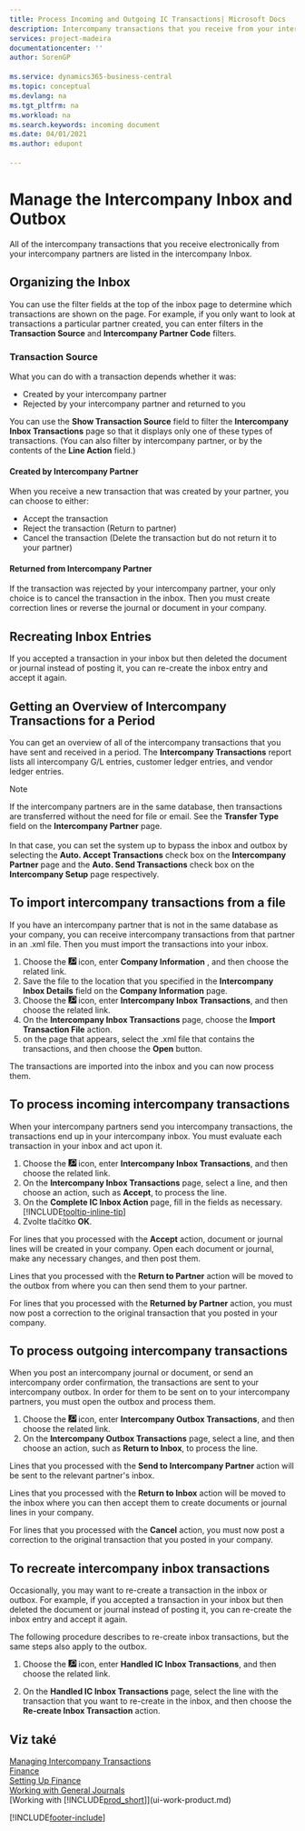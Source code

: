```yaml
---
title: Process Incoming and Outgoing IC Transactions| Microsoft Docs
description: Intercompany transactions that you receive from your intercompany partners are listed in the intercompany inbox where you process them manually or automatically.
services: project-madeira
documentationcenter: ''
author: SorenGP

ms.service: dynamics365-business-central
ms.topic: conceptual
ms.devlang: na
ms.tgt_pltfrm: na
ms.workload: na
ms.search.keywords: incoming document
ms.date: 04/01/2021
ms.author: edupont

---
```

# Manage the Intercompany Inbox and Outbox
All of the intercompany transactions that you receive electronically from your intercompany partners are listed in the intercompany Inbox.

## Organizing the Inbox
You can use the filter fields at the top of the inbox page to determine which transactions are shown on the page. For example, if you only want to look at transactions a particular partner created, you can enter filters in the **Transaction Source** and **Intercompany Partner Code** filters.

### Transaction Source
What you can do with a transaction depends whether it was:

- Created by your intercompany partner
- Rejected by your intercompany partner and returned to you

You can use the **Show Transaction Source** field to filter the **Intercompany Inbox Transactions** page so that it displays only one of these types of transactions. (You can also filter by intercompany partner, or by the contents of the **Line Action** field.)

#### Created by Intercompany Partner
When you receive a new transaction that was created by your partner, you can choose to either:

- Accept the transaction
- Reject the transaction (Return to partner)
- Cancel the transaction (Delete the transaction but do not return it to your partner)

#### Returned from Intercompany Partner
If the transaction was rejected by your intercompany partner, your only choice is to cancel the transaction in the inbox. Then you must create correction lines or reverse the journal or document in your company.

## Recreating Inbox Entries
If you accepted a transaction in your inbox but then deleted the document or journal instead of posting it, you can re-create the inbox entry and accept it again.

## Getting an Overview of Intercompany Transactions for a Period
You can get an overview of all of the intercompany transactions that you have sent and received in a period. The **Intercompany Transactions** report lists all intercompany G/L entries, customer ledger entries, and vendor ledger entries.

> [!NOTE]  
> If the intercompany partners are in the same database, then transactions are transferred without the need for file or email. See the **Transfer Type** field on the **Intercompany Partner** page. <br /><br />
> In that case, you can set the system up to bypass the inbox and outbox by selecting the **Auto. Accept Transactions** check box on the **Intercompany Partner** page and the **Auto. Send Transactions** check box on the **Intercompany Setup** page respectively.

## To import intercompany transactions from a file
If you have an intercompany partner that is not in the same database as your company, you can receive intercompany transactions from that partner in an .xml file. Then you must import the transactions into your inbox.

1. Choose the ![Lightbulb that opens the Tell Me feature](media/ui-search/search_small.png "Tell me what you want to do") icon, enter **Company Information** , and then choose the related link.
2. Save the file to the location that you specified in the **Intercompany Inbox Details** field on the **Company Information** page.
3. Choose the ![Lightbulb that opens the Tell Me feature](media/ui-search/search_small.png "Tell me what you want to do") icon, enter **Intercompany Inbox Transactions**, and then choose the related link.
4. On the **Intercompany Inbox Transactions** page, choose the **Import Transaction File** action.
5. on the page that appears, select the .xml file that contains the transactions, and then choose the **Open** button.

The transactions are imported into the inbox and you can now process them.

## To process incoming intercompany transactions
When your intercompany partners send you intercompany transactions, the transactions end up in your intercompany inbox. You must evaluate each transaction in your inbox and act upon it.

1. Choose the ![Lightbulb that opens the Tell Me feature](media/ui-search/search_small.png "Tell me what you want to do") icon, enter **Intercompany Inbox Transactions**, and then choose the related link.
2. On the **Intercompany Inbox Transactions** page, select a line, and then choose an action, such as **Accept**, to process the line.
3. On the **Complete IC Inbox Action** page, fill in the fields as necessary. [!INCLUDE[tooltip-inline-tip](includes/tooltip-inline-tip_md.md)]
4. Zvolte tlačítko **OK**.

For lines that you processed with the **Accept** action, document or journal lines will be created in your company. Open each document or journal, make any necessary changes, and then post them.

Lines that you processed with the **Return to Partner** action will be moved to the outbox from where you can then send them to your partner.

For lines that you processed with the **Returned by Partner** action, you must now post a correction to the original transaction that you posted in your company.

## To process outgoing intercompany transactions
When you post an intercompany journal or document, or send an intercompany order confirmation, the transactions are sent to your intercompany outbox. In order for them to be sent on to your intercompany partners, you must open the outbox and process them.

1. Choose the ![Lightbulb that opens the Tell Me feature](media/ui-search/search_small.png "Tell me what you want to do") icon, enter **Intercompany Outbox Transactions**, and then choose the related link.
2. On the **Intercompany Outbox Transactions** page, select a line, and then choose an action, such as **Return to Inbox**, to process the line.

Lines that you processed with the **Send to Intercompany Partner** action will be sent to the relevant partner's inbox.

Lines that you processed with the **Return to Inbox** action will be moved to the inbox where you can then accept them to create documents or journal lines in your company.

For lines that you processed with the **Cancel** action, you must now post a correction to the original transaction that you posted in your company.

## To recreate intercompany inbox transactions
Occasionally, you may want to re-create a transaction in the inbox or outbox. For example, if you accepted a transaction in your inbox but then deleted the document or journal instead of posting it, you can re-create the inbox entry and accept it again.

The following procedure describes to re-create inbox transactions, but the same steps also apply to the outbox.

1. Choose the ![Lightbulb that opens the Tell Me feature](media/ui-search/search_small.png "Tell me what you want to do") icon, enter **Handled IC Inbox Transactions**, and then choose the related link.

2. On the **Handled IC Inbox Transactions** page, select the line with the transaction that you want to re-create in the inbox, and then choose the **Re-create Inbox Transaction** action.

## Viz také
[Managing Intercompany Transactions](intercompany-manage.md)  
[Finance](finance.md)  
[Setting Up Finance](finance-setup-finance.md)  
[Working with General Journals](ui-work-general-journals.md)  
[Working with [!INCLUDE[prod_short](includes/prod_short.md)]](ui-work-product.md)


[!INCLUDE[footer-include](includes/footer-banner.md)]